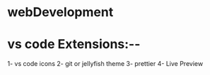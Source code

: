 # webDevelopment

# vs code Extensions:--
1- vs code icons
2- git or jellyfish theme
3- prettier
4- Live Preview